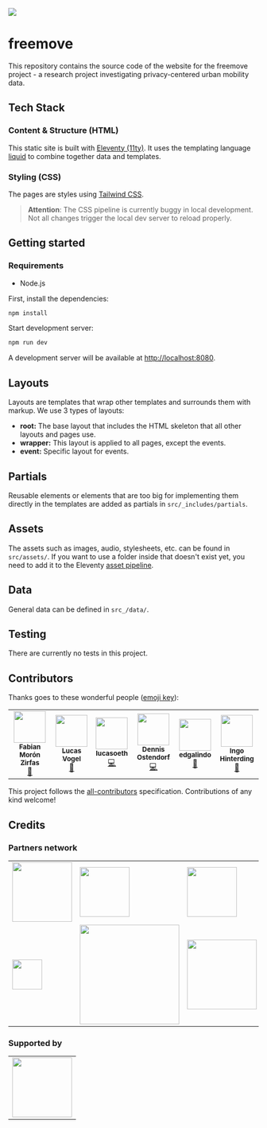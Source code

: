 ![](https://img.shields.io/badge/Built%20with%20%E2%9D%A4%EF%B8%8F-at%20Technologiestiftung%20Berlin-blue)

# freemove

This repository contains the source code of the website for the freemove project - a research project investigating privacy-centered urban mobility data.

## Tech Stack

### Content & Structure (HTML)

This static site is built with [Eleventy (11ty)](https://www.11ty.dev/docs/). It uses the templating language [liquid](https://liquidjs.com/index.html) to combine together data and templates.

### Styling (CSS)

The pages are styles using [Tailwind CSS](https://tailwindcss.com).

> **Attention**: The CSS pipeline is currently buggy in local development. Not all changes trigger the local dev server to reload properly.

## Getting started

### Requirements

- Node.js

First, install the dependencies:

```bash
npm install
```

Start development server:

```bash
npm run dev
```

A development server will be available at [http://localhost:8080](http://localhost:8080).

## Layouts

Layouts are templates that wrap other templates and surrounds them with markup. We use 3 types of layouts:

- **root:** The base layout that includes the HTML skeleton that all other layouts and pages use.
- **wrapper:** This layout is applied to all pages, except the events.
- **event:** Specific layout for events.

## Partials

Reusable elements or elements that are too big for implementing them directly in the templates are added as partials in `src/_includes/partials`.

## Assets

The assets such as images, audio, stylesheets, etc. can be found in `src/assets/`. If you want to use a folder inside that doesn't exist yet, you need to add it to the Eleventy [asset pipeline](https://www.11ty.dev/docs/copy/).

## Data

General data can be defined in `src_/data/`.

## Testing

There are currently no tests in this project.

## Contributors

Thanks goes to these wonderful people ([emoji key](https://allcontributors.org/docs/en/emoji-key)):

<!-- ALL-CONTRIBUTORS-LIST:START - Do not remove or modify this section -->
<!-- prettier-ignore-start -->
<!-- markdownlint-disable -->
<table>
  <tr>
    <td align="center"><a href="https://fabianmoronzirfas.me/"><img src="https://avatars.githubusercontent.com/u/315106?v=4?s=64" width="64px;" alt=""/><br /><sub><b>Fabian Morón Zirfas</b></sub></a><br /><a href="https://github.com/technologiestiftung/CityLAB Slides/commits?author=ff6347" title="Documentation">📖</a></td>
    <td align="center"><a href="https://vogelino.com/"><img src="https://avatars.githubusercontent.com/u/2759340?v=4?s=64" width="64px;" alt=""/><br /><sub><b>Lucas Vogel</b></sub></a><br /><a href="https://github.com/technologiestiftung/CityLAB Slides/commits?author=vogelino" title="Documentation">📖</a></td>
    <td align="center"><a href="https://github.com/lucasoeth"><img src="https://avatars.githubusercontent.com/u/43838158?v=4?s=64" width="64px;" alt=""/><br /><sub><b>lucasoeth</b></sub></a><br /><a href="https://github.com/technologiestiftung/CityLAB Slides/commits?author=lucasoeth" title="Code">💻</a></td>
    <td align="center"><a href="https://github.com/dnsos"><img src="https://avatars.githubusercontent.com/u/15640196?v=4?s=64" width="64px;" alt=""/><br /><sub><b>Dennis Ostendorf</b></sub></a><br /><a href="https://github.com/technologiestiftung/CityLAB Slides/commits?author=dnsos" title="Code">💻</a></td>
    <td align="center"><a href="https://www.technologiestiftung-berlin.de/de/startseite/"><img src="https://avatars.githubusercontent.com/u/15638947?v=4?s=64" width="64px;" alt=""/><br /><sub><b>edgalindo</b></sub></a><br /><a href="#design-edgalindo" title="Design">🎨</a></td>
    <td align="center"><a href="http://www.awsm.de/"><img src="https://avatars.githubusercontent.com/u/434355?v=4?s=64" width="64px;" alt=""/><br /><sub><b>Ingo Hinterding</b></sub></a><br /><a href="#projectManagement-Esshahn" title="Project Management">📆</a></td>
  </tr>
</table>

<!-- markdownlint-restore -->
<!-- prettier-ignore-end -->

<!-- ALL-CONTRIBUTORS-LIST:END -->

This project follows the [all-contributors](https://github.com/all-contributors/all-contributors) specification. Contributions of any kind welcome!

## Credits

### Partners network

<table>
  <tr>
    <td>
      <img width="120" src="https://logos.citylab-berlin.org/logo-technologiestiftung-berlin-en.svg" />
    </td>
    <td>
      <img width="100" src="https://logos.citylab-berlin.org/logo-tu-berlin.svg" />
    </td>
    <td>
      <img width="100" src="https://logos.citylab-berlin.org/logo-htw-berlin.jpg" />
    </td>
  </tr>
  <tr>
    <td>
      <img width="60" src="https://logos.citylab-berlin.org/logo-dir-berlin.svg" />
    </td>
    <td>
      <img width="200" src="https://logos.citylab-berlin.org/logo-udk-berlin.svg" />
    </td>
    <td>
      <img width="140" src="https://logos.citylab-berlin.org/logo-fub-berlin.svg" />
    </td>
  </tr>
</table>

### Supported by

<table>
  <tr>
    <td>
      <a src="https://www.bmbf.de/bmbf/en/home/home_node.html">
        <img width="120" src="https://logos.citylab-berlin.org/logo-bbf.svg" />
      </a>
    </td>
  </tr>
</table>
